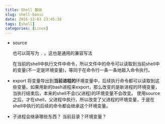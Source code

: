 ```yaml
---
title: Shell 基础
slug: shell-basic
date: 2016-12-03 23:45:38
tags: [shell]
categories: [Linux]
---
```


- source

  也可以简写为 `.` ，这也是通用的兼容写法

  在当前的shell中执行文件中命令，所以文件中的命令可以读取到当前shell中的变量(不一定是环境变量)，等同于在命令行一条一条地敲入命令执行。<!--more-->

- export
  将变量导出到**当前进程的**环境变量中，后续执行命令都可以读取到这些变量。如果用新的bash进程来export，那么改变的是新进程的环境变量，当执行结束后，本来的shell不会(父进程)的环境变量不会改变。
  使用source之后，才在shell，父进程中执行，所以改变了父进程的环境变量，于是在shell中执行的后续的命令都会继承这个环境变量。

- 子进程会继承哪些东西？
  当前目录？环境变量？